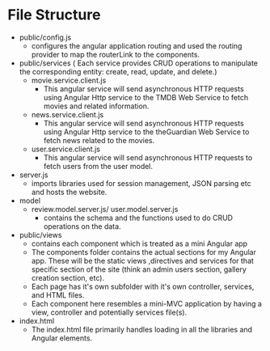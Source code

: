 # File Structure
* public/config.js
  *  configures the angular application routing and used the routing provider to map the routerLink to the components.
* public/services ( Each service provides CRUD operations to manipulate the corresponding entity: create, read, update, and delete.)
  * movie.service.client.js
    * This angular service will send asynchronous HTTP requests using Angular Http service to the TMDB Web Service to fetch movies and           related information.
  * news.service.client.js
    * This angular service will send asynchronous HTTP requests using Angular Http service to the theGuardian Web Service to fetch news         related to the movies.
  * user.service.client.js
    * This angular service will send asynchronous HTTP requests to fetch users from the user model.
* server.js
  * imports libraries used for session management, JSON parsing etc and hosts the website.
* model
  * review.model.server.js/ user.model.server.js
    * contains the schema and the functions used to do CRUD operations on the data.
* public/views
  * contains each component which is treated as a mini Angular app
  * The components folder contains the actual sections for my Angular app. These will be the static views ,directives and services for         that specific section of the site (think an admin users section, gallery creation section, etc). 
  * Each page has it's own subfolder with it's own controller, services, and HTML files.
  * Each component here resembles a mini-MVC application by having a view, controller and potentially services file(s).
* index.html
  * The index.html file primarily handles loading in all the libraries and Angular elements.
